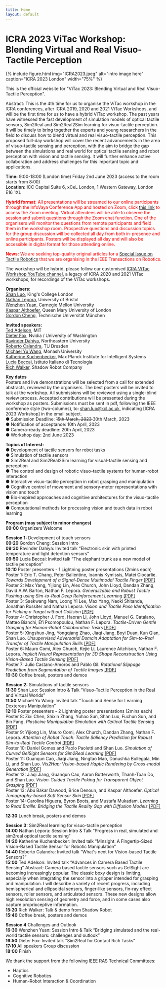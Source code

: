```yaml
---
title: Home
layout: default
---
```


# ICRA 2023 ViTac Workshop: Blending Virtual and Real Visuo-Tactile Perception

{% include figure.html img="ICRA2023.jpeg" alt="intro image here" caption="ICRA 2023 London" width="75%" %}

This is the official website for "ViTac 2023: Blending Virtual and Real Visuo-Tactile Perception".

Abstract: This is the 4th time for us to organise the ViTac workshop in the ICRA conferences, after ICRA 2019, 2020 and 2021 ViTac Workshops, and will be the first time for us to have a hybrid ViTac workshop. The past years have witnessed the fast development of simulation models of optical tactile sensors, Sim2Real and Sim2Real2Sim learning for visuo-tactile perception. It will be timely to bring together the experts and young researchers in the field to discuss how to blend virtual and real visuo-tactile perception. This proposed full-day workshop will cover the recent advancements in the area of visuo-tactile sensing and perception, with the aim to bridge the gap between the simulations and real world for optical tactile sensing and robot perception with vision and tactile sensing. It will further enhance active collaboration and address challenges for this important topic and applications.

**Time:**  9:00-18:00 (London time) Friday 2nd June 2023 (access to the room starts from 8:00) <br>
**Location:** ICC Capital Suite 6, xCeL London, 1 Western Gateway, London E16 1XL <br>



<span style="color:red">**Hybrid format:** All presentations will be streamed to our online participants through the InfoVaya Conference App and hosted on Zoom, click [this link](https://us06web.zoom.us/j/83162631704?pwd=Y1haSXA1RmZJZFYyVkZpMm1zSDlZZz09) to access the Zoom meeting. Virtual attendees will be able to observe the session and submit questions through the Zoom chat function. One of the organisers will monitor the questions from remote participants and field them in the workshop room. Prospective questions and discussion topics for the group discussion will be collected all day from both in-presence and online participants. Posters will be displayed all day and will also be accessible in digital format for those attending online.</span> <br>

<span style="color:red">**News:** We are seeking top-quality original articles for a [Special Issue on Tactile Robotics](https://www.ieee-ras.org/publications/t-ro/special-issues/special-issue-on-tactile-robotics) that we are organising in the IEEE Transactions on Robotics.</span> <br>

The workshop will be hybrid, please follow our customised [ICRA ViTac Workshop YouTube channel](https://www.youtube.com/@ICRAViTacWorkshop/playlists), a legacy of ICRA 2020 and 2021 ViTac workshops, for recordings of the ViTac workshops.

**Organisers:** <br>
[Shan Luo](https://shanluo.github.io/), King's College London <br>
[Nathan Lepora](www.lepora.com), University of Bristol <br>
[Wenzhen Yuan](https://www.ri.cmu.edu/ri-faculty/wenzhen-yuan/), Carnegie Mellon University <br>
[Kaspar Althoefer](http://www.eecs.qmul.ac.uk/profiles/althoeferkaspar.html), Queen Mary University of London <br>
[Gordon Cheng](https://www.professoren.tum.de/en/cheng-gordon), Technische Universität München <br>

**Invited speakers:** <br>
[Ted Adelson](https://www.csail.mit.edu/person/ted-adelson), MIT <br>
[Dieter Fox](http://homes.cs.washington.edu/~fox/), Nvidia / University of Washington <br>
[Ravinder Dahiya](https://rsdahiya.com/), Northeastern University <br>
[Roberto Calandra](https://lasr.org/), TU Dresden <br>
[Michael Yu Wang](https://research.monash.edu/en/persons/michael-wang-2), Monash University <br>
[Katherine Kuchenbecker](https://is.mpg.de/~kjk), Max Planck Institute for Intelligent Systems <br>
[Lucia Beccai](https://www.iit.it/web/soft-biorobotics-perception), Istituto Italiano di Tecnologia <br>
[Rich Walker](https://www.shadowrobot.com/), Shadow Robot Company <br>

**Key dates** <br>
Posters and live demonstrations will be selected from a call for extended abstracts, reviewed by the organisers. The best posters will be invited to talk at the workshop. All submissions will be reviewed using a single-blind review process. Accepted contributions will be presented during the workshop as posters. Submissions must be sent in pdf, following the IEEE conference style (two-columns), to: shan.luo@kcl.ac.uk, indicating [ICRA 2023 Workshop] in the email subject. <br>
●  	Submission Deadline: <s> 15th March, 2023 </s> 30th March, 2023 <br> 
●  	Notification of acceptance: 10th April, 2023 <br>
●  	Camera-ready deadline: 20th April, 2023 <br>
●  	Workshop day: 2nd June 2023 <br>

**Topics of Interest:** <br>
●  	Development of tactile sensors for robot tasks <br>
●  	Simulation of tactile sensors <br>
●  	Sim2Real and Sim2Real2Sim learning for visual-tactile sensing and perception <br>
●  	The control and design of robotic visuo-tactile systems for human-robot interaction <br>
●  	Interactive visuo-tactile perception in robot grasping and manipulation <br>
●  	Cognitive control of movement and sensory-motor representations with vision and touch <br>
●  	Bio-inspired approaches and cognitive architectures for the visuo-tactile perception <br>
●   Computational methods for processing vision and touch data in robot learning <br>

**Program (may subject to minor changes)** <br>
**09:00**	Organizers	Welcome <br>

**Session 1:** Development of touch sensors <br>
**09:20**	Gordon Cheng: Session Intro <br>
**09:30**	Ravinder Dahiya:	Invited talk “Electronic skin with printed temperature and light detection sensors” <br>
**09:50**	Lucia Beccai:	Invited talk “The elephant trunk as a new model of tactile perception” <br>
**10:10**	Poster presenters - 1	Lightning poster presentations (2mins each) <br>
      Poster 1: Eric T. Chang, Peter Ballentine, Ioannis Kymissis, Matei Ciocarlie. <em> Towards Development of a Signal-Dense Multimodal Tactile Finger </em> [[PDF]](content/ViTac2023_Paper_01.pdf) <br>
      Poster 2: Max Yang, Yijiong Lin, Alex Church, John Lloyd, Dandan Zhang, David A.W. Barton, Nathan F. Lepora. <em> Generalizable and Robust Tactile Pushing using Sim-to-Real Deep Reinforcement Learning </em> [[PDF]](content/ViTac2023_Paper_02.pdf) <br>
      Poster 3: Saekwang Nam, Loong Yi Lee, Max Yang, Naoki Shitanda, Jonathan Rossiter and Nathan Lepora. <em> Vision and Tactile Pose Identification for Picking a Target without Collision </em> [[PDF]](content/ViTac2023_Paper_03.pdf) <br>
      Poster 4: Christopher J. Ford, Haoran Li, John Lloyd, Manuel G. Catalano, Matteo Bianchi, Efi Psomopoulou, Nathan F. Lepora. <em> Tactile-Driven Gentle Grasping for Human-Robot Collaborative Tasks </em> [[PDF]](content/ViTac2023_Paper_04.pdf) <br>
      Poster 5: Xingshuo Jing, Yongqiang Zhao, Jiaqi Jiang, Boyi Duan, Kun Qian, Shan Luo. <em> Unsupervised Adversarial Domain Adaptation for Sim-to-Real Transfer of Tactile Manipulation Skills </em> [[PDF]](content/ViTac2023_Paper_05.pdf) <br>
      Poster 6: Mauro Comi, Alex Church, Kejie Li, Laurence Aitchison, Nathan F. Lepora. <em> Implicit Neural Representation for 3D Shape Reconstruction Using Vision-Based Tactile Sensing </em> [[PDF]](content/ViTac2023_Paper_06.pdf) <br>
      Poster 7: Julio Castano-Amoros and Pablo Gil. <em> Rotational Slippage Prediction from Segmentation of Tactile Images </em> [[PDF]](content/ViTac2023_Paper_07.pdf) <br>
**10:30**	Coffee break, posters and demos <br>

**Session 2:** Simulations of tactile sensors <br>
**11:30**	Shan Luo:	Session Intro & Talk “Visuo-Tactile Perception in the Real and Virtual Worlds” <br>
**11:50**	Michael Yu Wang: 	Invited talk “Touch and Sense for Learning Dexterous Manipulation” <br>
**12:10**	Poster presenters - 2	Lightning poster presentations (2mins each) <br>
      Poster 8: Zixi Chen, Shixin Zhang, Yuhao Sun, Shan Luo, Fuchun Sun, and Bin Fang. <em> Plasticine Manipulation Simulation with Optical Tactile Sensing </em> [[PDF]](content/ViTac2023_Paper_08.pdf) <br>
      Poster 9: Yijiong Lin, Mauro Comi, Alex Church, Dandan Zhang, Nathan F. Lepora. <em> Attention of Robot Touch: Tactile Saliency Prediction for Robust Sim-to-Real Tactile Control </em> [[PDF]](content/ViTac2023_Paper_09.pdf) <br>
      Poster 10: Daniel Gomes and Paolo Paoletti and Shan Luo. <em> Simulation of Curved GelSight Sensors for Sim2Real Learning </em> [[PDF]](content/ViTac2023_Paper_10.pdf) <br>
      Poster 11: Guanqun Cao, Jiaqi Jiang, Ningtao Mao, Danushka Bollegala, Min Li, and Shan Luo. <em> Vis2Hap: Vision-based Haptic Rendering by Cross-modal Generation </em> [[PDF]](content/ViTac2023_Paper_11.pdf) <br>
      Poster 12: Jiaqi Jiang, Guanqun Cao, Aaron Butterworth, Thanh-Toan Do, and Shan Luo. <em> Vision-Guided Tactile Poking for Transparent Object Grasping </em> [[PDF]](content/ViTac2023_Paper_12.pdf) <br>
      Poster 13: Abu Bakar Dawood, Brice Denoun, and Kaspar Althoefer. <em> Optical Tomography-based Soft Sensor Skin </em> [[PDF]](content/ViTac2023_Paper_13.pdf) <br>
      Poster 14: Carolina Higuera, Byron Boots, and Mustafa Mukadam. <em> Learning to Read Braille: Bridging the Tactile Reality Gap with Diffusion Models </em> [[PDF]](content/ViTac2023_Paper_14.pdf) <br>
      
**12:30**	Lunch break, posters and demos <br>

**Session 3:** Sim2Real learning for visuo-tactile perception <br>
**14:00**	Nathan Lepora:	Session Intro & Talk “Progress in real, simulated and sim2real optical tactile sensing” <br>
**14:20**	Katherine Kuchenbecker:	Invited talk “Minsight: A Fingertip-Sized Vision-Based Tactile Sensor for Robotic Manipulation” <br>
**14:40**	Roberto Calandra:	Invited talk “What's next for Vision-based Tactile Sensors?” <br>
**15:00**	Ted Adelson:	Invited talk “Advances in Camera Based Tactile Sensing” Abstract: Camera based tactile sensors such as GelSight are becoming increasingly popular. The classic boxy design is limiting, especially when integrating the sensor into a gripper intended for grasping and manipulation. I will describe a variety of recent progress, including hemispherical and ellipsoidal sensors, finger-like sensors, fin-ray effect sensors, roller sensors, and articulated sensors. These new designs allow high resolution sensing of geometry and force, and in some cases also capture proprioceptive information. <br>
**15:20**	Rich Walker:	Talk & demo from Shadow Robot <br>
**15:40**	Coffee break, posters and demos <br>

**Session 4**	Challenges and Outlook <br>
**16:30**	Wenzhen Yuan:	Session Intro & Talk “Bridging simulated and the real-world tactile sensors: challenges and outlook” <br>
**16:50**	Dieter Fox: 	Invited talk “Sim2Real for Contact Rich Tasks” <br>
**17:10**	All speakers	Group discussion <br>
**18:00**	Finish <br>

We thank the support from the following IEEE RAS Technical Committees: <br>
-   Haptics <br>
-   Cognitive Robotics <br>
-   Human-Robot Interaction & Coordination <br>


<!-- 
{% include toc.html %}

------

{% include template/credits.html %} -->
